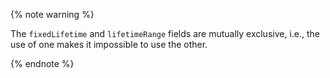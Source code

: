 {% note warning %}

The `fixedLifetime` and `lifetimeRange` fields are mutually exclusive, i.e., the use of one makes it impossible to use the other.

{% endnote %}
